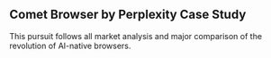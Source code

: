 ## Comet Browser by Perplexity Case Study

This pursuit follows all market analysis and major comparison of the revolution of AI-native browsers.
